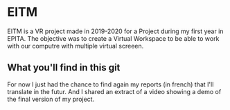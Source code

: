 # EITM

EITM is a VR project made in 2019-2020 for a Project during my first year in EPITA. The objective was to create a Virtual Workspace to be able to work with our computre with multiple virtual screeen.

## What you'll find in this git

For now I just had the chance to find again my reports (in french) that I'll translate in the futur. And I shared an extract of a video showing a demo of the final version of my project.
